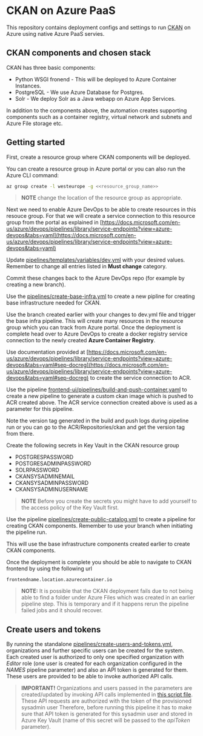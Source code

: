 # CKAN on Azure PaaS

This repository contains deployment configs and settings to run [CKAN](https://ckan.org/) on Azure using native Azure PaaS servies.

## CKAN components and chosen stack

CKAN has three basic components:

* Python WSGI fronend - This will be deployed to Azure Container Instances.
* PostgreSQL - We use Azure Database for Postgres.
* Solr - We deploy Solr as a Java webapp on Azure App Services.

In addition to the components above, the automation creates supporting components such as a container registry, virtual network and subnets and Azure File storage etc.

## Getting started

First, create a resource group where CKAN components will be deployed.

You can create a resource group in Azure portal or you can also run the Azure CLI command:

```bash
az group create -l westeurope -g <<resource_group_name>>
```

>**NOTE** change the location of the resource group as appropriate.

Next we need to enable Azure DevOps to be able to create resources in this resouce group. For that we will create a service connection to this resource group from the portal as explained in [https://docs.microsoft.com/en-us/azure/devops/pipelines/library/service-endpoints?view=azure-devops&tabs=yaml](https://docs.microsoft.com/en-us/azure/devops/pipelines/library/service-endpoints?view=azure-devops&tabs=yaml)

Update [pipelines/templates/variables/dev.yml](pipelines/templates/variables/dev.yml) with your desired values. Remember to change all entries listed in **Must change** category.

Commit these changes back to the Azure DevOps repo (for example by creating a new branch).

Use the [pipelines/create-base-infra.yml](pipelines/create-base-infra.yml) to create a new pipline for creating base infrastructure needed for CKAN.

Use the branch created earlier with your changes to dev.yml file and trigger the base infra pipeline. This will create many resources in the resource group which you can track from Azure portal. Once the deployment is complete head over to Azure DevOps to create a docker registry service connection to the newly created **Azure Container Registry**.

Use documentation provided at [https://docs.microsoft.com/en-us/azure/devops/pipelines/library/service-endpoints?view=azure-devops&tabs=yaml#sep-docreg](https://docs.microsoft.com/en-us/azure/devops/pipelines/library/service-endpoints?view=azure-devops&tabs=yaml#sep-docreg) to create the service connection to ACR.

Use the pipeline [frontend-ui/pipelines/build-and-push-container.yaml](frontend-ui/pipelines/build-and-push-container.yaml) to create a new pipeline to generate a custom ckan image which is pushed to ACR created above. The ACR service connection created above is used as a parameter for this pipeline.

Note the version tag generated in the build and push logs during pipeline run or you can go to the ACR/Repositories/ckan and get the version tag from there.

Create the following secrets in Key Vault in the CKAN resource group

* POSTGRESPASSWORD
* POSTGRESADMINPASSWORD
* SOLRPASSWORD
* CKANSYSADMINEMAIL
* CKANSYSADMINPASSWORD
* CKANSYSADMINUSERNAME

> **NOTE** Before you create the secrets you might have to add yourself to the access policy of the Key Vault first.

Use the pipeline [pipelines/create-public-catalog.yml](pipelines/create-public-catalog.yml) to create a pipeline for creating CKAN components. Remember to use your branch when initiating the pipeline run.

This will use the base infrastructure components created earlier to create CKAN components.

Once the deployment is complete you should be able to navigate to CKAN frontend by using the following url

``
frontendname.location.azurecontainer.io
``

>**NOTE:** It is possible that the CKAN deployment fails due to not being able to find a folder under Azure Files which was created in an earlier pipeline step. This is temporary and if it happens rerun the pipeline failed jobs and it should recover.

## Create users and tokens

By running the standalone [pipelines/create-users-and-tokens.yml](pipelines/create-users-and-tokens.yml), organizations and further specific users can be created for the system. Each created user is authorized to only one specified organization with *Editor* role (one user is created for each organization configured in the *NAMES* pipeline parameter) and also an API token is generated for them. These users are provided to be able to invoke authorized API calls.

> **IMPORTANT!** Organizations and users passed in the parameters are created/updated by invoking API calls implemented in [this script file](scripts/environment/new-ckanorganduser.ps1). These API requests are authorized with the token of the provisioned sysadmin user Therefore, before running this pipeline it has to make sure that API token is generated for this sysadmin user and stored in Azure Key Vault (name of this secret will be passed to the *apiToken* parameter).
